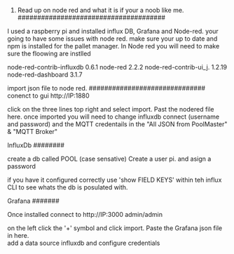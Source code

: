 1. Read up on node red and what it is if your a noob like me.
######################################

I used a raspberry pi and installed influx DB, Grafana and Node-red.
your going to have some issues with node red. make sure your up to date and npm is installed for the pallet manager. In Node red you will need to make sure the floowing are instlled

node-red-contrib-influxdb 0.6.1
node-red 2.2.2
node-red-contrib-ui_j. 1.2.19
node-red-dashboard 3.1.7

import json file to node red.
##############################
conenct to gui http://IP:1880

click on the three lines top right and select import.
Past the nodered file here.
once imported you will need to change influxdb connect (username and password) and the MQTT credentails in the "All JSON from PoolMaster" & "MQTT Broker"



InfluxDb
########

create a db called POOL (case sensative)
Create a user pi. and asign a password 


if you have it configured correctly use 'show FIELD KEYS' within teh influx CLI to see whats the db is posulated with.  


Grafana
#######

Once installed connect to http://IP:3000
admin/admin

on the left click the '+' symbol and click import. Paste the Grafana json file in here.  
add a data source influxdb and configure credentials




